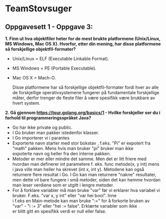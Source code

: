 # TeamStovsuger



Oppgavesett 1 - Oppgave 3:
----------------------------

**1. Finn ut hva  objektfiler heter for de mest brukte platformene (Unix/Linux, MS Windows, Mac OS X). Hvorfor, etter din mening, har disse platformene så forskjellige objektfil-formater?**

  - Unix/Linux = ELF (Executable Linkable Format).
  - MS Windows = PE (Portable Executable). 
  - Mac OS X = Mach-O.

    Disse platformene har så forskjellige objektfil-formater fordi hver av alle de forskjellige operativsystemene fungerer på fundamentale forskjellige måter, derfor trenger de fleste filer å være spesifikk være brukbare av hvert system.


**2. Gå gjennom https://tour.golang.org/basics/1 - Hvilke forskjeller ser du i forhold til programmeringsspråket Java?** 
   
   - Go har ikke private og public. 
   - I Go bruker man pakker istedenfor klasser.
   - I Go importerer vi i parantes
   - Exporterte navn starter med stor bokstav , f.eks. "Pi" er expotert fra "math" pakken. Mens hvis man bruker "pi" bruker man ikke     
     expoterte navn og heller fra den interne pakken.
   - Metoder er mer eller mindre det samme. Men det er litt friere med hvordan man definerer int parametere f. eks. func metode(x, y int) 
     mens i java ville man heller ha skrevet (int x, int y). Metodene kan også returnere flere resultat i Go. I Go kan man returnere 
     "nakne" resultater, men dette vil bare fungere i små metoder, siden det kan hemme hvordan man leser verdiene som er utgitt i lengre 
     metoder.
   - For å forklare variabler må man bruke "var" før vi erklarer hva variabel vi bruker. F.eks. "var x, y int" eller "var hei bool". Inne  
     i f.eks en Main-metode kan man bruke ":=" for å forkorte bruken av "var" - "i := 3" eller "hei := false". Erklærte variabler som ikke   
     er blitt gitt en spesifikk verdi er null eller false. 
   

